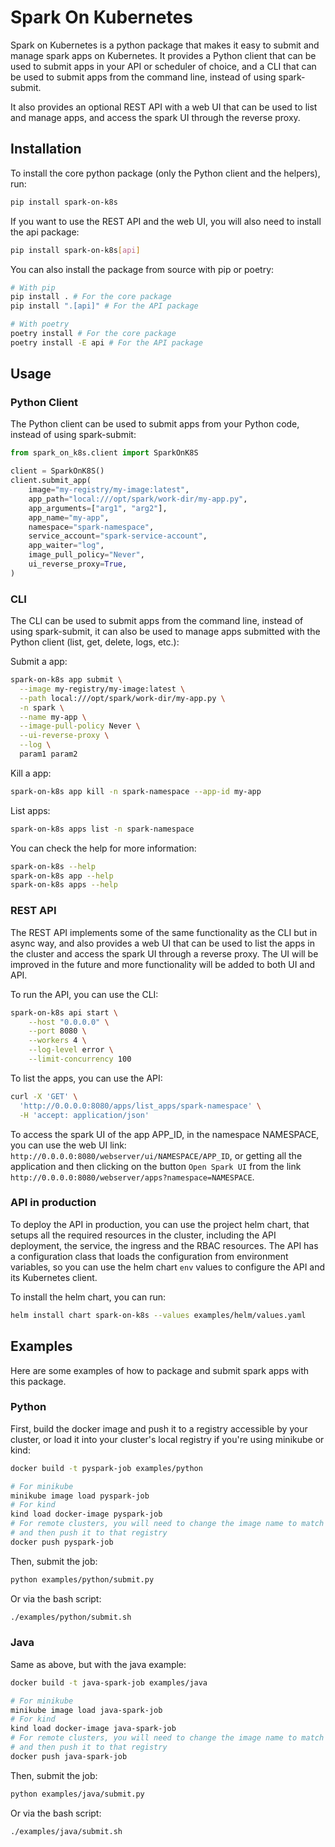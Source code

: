 # Spark On Kubernetes

Spark on Kubernetes is a python package that makes it easy to submit and manage spark apps on Kubernetes.
It provides a Python client that can be used to submit apps in your API or scheduler of choice, and a CLI
that can be used to submit apps from the command line, instead of  using spark-submit.

It also provides an optional REST API with a web UI that can be used to list and manage apps, and access the
spark UI through the reverse proxy.

## Installation
To install the core python package (only the Python client and the helpers), run:
```bash
pip install spark-on-k8s
```
If you want to use the REST API and the web UI, you will also need to install the api package:
```bash
pip install spark-on-k8s[api]
```

You can also install the package from source with pip or poetry:
```bash
# With pip
pip install . # For the core package
pip install ".[api]" # For the API package

# With poetry
poetry install # For the core package
poetry install -E api # For the API package
```

## Usage

### Python Client
The Python client can be used to submit apps from your Python code, instead of using spark-submit:

```python
from spark_on_k8s.client import SparkOnK8S

client = SparkOnK8S()
client.submit_app(
    image="my-registry/my-image:latest",
    app_path="local:///opt/spark/work-dir/my-app.py",
    app_arguments=["arg1", "arg2"],
    app_name="my-app",
    namespace="spark-namespace",
    service_account="spark-service-account",
    app_waiter="log",
    image_pull_policy="Never",
    ui_reverse_proxy=True,
)
```

### CLI
The CLI can be used to submit apps from the command line, instead of using spark-submit, it can also be used to
manage apps submitted with the Python client (list, get, delete, logs, etc.):

Submit a app:
```bash
spark-on-k8s app submit \
  --image my-registry/my-image:latest \
  --path local:///opt/spark/work-dir/my-app.py \
  -n spark \
  --name my-app \
  --image-pull-policy Never \
  --ui-reverse-proxy \
  --log \
  param1 param2
```
Kill a app:
```bash
spark-on-k8s app kill -n spark-namespace --app-id my-app
```

List apps:
```bash
spark-on-k8s apps list -n spark-namespace
```

You can check the help for more information:
```bash
spark-on-k8s --help
spark-on-k8s app --help
spark-on-k8s apps --help
```

### REST API

The REST API implements some of the same functionality as the CLI but in async way, and also provides a web UI
that can be used to list the apps in the cluster and access the spark UI through a reverse proxy. The UI will be
improved in the future and more functionality will be added to both UI and API.

To run the API, you can use the CLI:
```bash
spark-on-k8s api start \
    --host "0.0.0.0" \
    --port 8080 \
    --workers 4 \
    --log-level error \
    --limit-concurrency 100
```

To list the apps, you can use the API:
```bash
curl -X 'GET' \
  'http://0.0.0.0:8080/apps/list_apps/spark-namespace' \
  -H 'accept: application/json'
```

To access the spark UI of the app APP_ID, in the namespace NAMESPACE, you can use the web UI link:
`http://0.0.0.0:8080/webserver/ui/NAMESPACE/APP_ID`, or getting all the application and then clicking
on the button `Open Spark UI` from the link `http://0.0.0.0:8080/webserver/apps?namespace=NAMESPACE`.

### API in production

To deploy the API in production, you can use the project helm chart, that setups all the required resources in the
cluster, including the API deployment, the service, the ingress and the RBAC resources. The API has a configuration
class that loads the configuration from environment variables, so you can use the helm chart `env` values to configure
the API and its Kubernetes client.

To install the helm chart, you can run:
```bash
helm install chart spark-on-k8s --values examples/helm/values.yaml
```

## Examples

Here are some examples of how to package and submit spark apps with this package.

### Python
First, build the docker image and push it to a registry accessible by your cluster,
or load it into your cluster's local registry if you're using minikube or kind:
```bash
docker build -t pyspark-job examples/python

# For minikube
minikube image load pyspark-job
# For kind
kind load docker-image pyspark-job
# For remote clusters, you will need to change the image name to match your registry,
# and then push it to that registry
docker push pyspark-job
```
Then, submit the job:
```bash
python examples/python/submit.py
```
Or via the bash script:
```bash
./examples/python/submit.sh
```

### Java
Same as above, but with the java example:
```bash
docker build -t java-spark-job examples/java

# For minikube
minikube image load java-spark-job
# For kind
kind load docker-image java-spark-job
# For remote clusters, you will need to change the image name to match your registry,
# and then push it to that registry
docker push java-spark-job
```
Then, submit the job:
```bash
python examples/java/submit.py
```

Or via the bash script:
```bash
./examples/java/submit.sh
```
